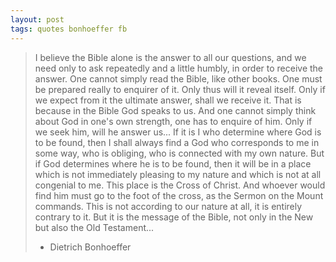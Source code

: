 ```yaml
---
layout: post
tags: quotes bonhoeffer fb
---
```


> I believe the Bible alone is the answer to all our questions, and we need only to ask repeatedly and a little humbly, in order to receive the answer. One cannot simply read the Bible, like other books. One must be prepared really to enquirer of it. Only thus will it reveal itself. Only if we expect from it the ultimate answer, shall we receive it. That is because in the Bible God speaks to us. And one cannot simply think about God in one's own strength, one has to enquire of him. Only if we seek him, will he answer us...
> If it is I who determine where God is to be found, then I shall always find a God who corresponds to me in some way, who is obliging, who is connected with my own nature. But if God determines where he is to be found, then it will be in a place which is not immediately pleasing to my nature and which is not at all congenial to me. This place is the Cross of Christ. And whoever would find him must go to the foot of the cross, as the Sermon on the Mount commands. This is not according to our nature at all, it is entirely contrary to it. But it is the message of the Bible, not only in the New but also the Old Testament...
>
>- Dietrich Bonhoeffer
